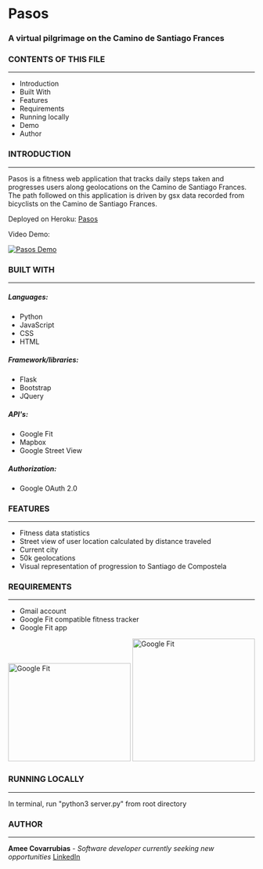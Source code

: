 # Pasos
### A virtual pilgrimage on the Camino de Santiago Frances

### CONTENTS OF THIS FILE
---------------------
 * Introduction
 * Built With
 * Features
 * Requirements
 * Running locally 
 * Demo
 * Author
 
### INTRODUCTION
------------
Pasos is a fitness web application that tracks daily steps taken and progresses users along geolocations on the Camino de Santiago Frances. The path followed on this application is driven by gsx data recorded from bicyclists on the Camino de Santiago Frances. 

Deployed on Heroku: [Pasos](https://pasos-app.herokuapp.com/)

Video Demo: 

[![Pasos Demo](http://img.youtube.com/vi/Wb8v0KpJ3ag/0.jpg)](https://www.youtube.com/watch?v=Wb8v0KpJ3ag "Pasos Demo")

### BUILT WITH
------------

##### Languages:
<ul>
 <li>Python</li> <li>JavaScript</li> <li>CSS</li> <li>HTML</li>
</ul>

##### Framework/libraries:
<ul>
 <li>Flask</li> <li>Bootstrap</li> <li>JQuery</li>
</ul>

##### API's:
<ul>
<li>Google Fit</li> <li>Mapbox</li> <li>Google Street View</li>
</ul>

##### Authorization:
<ul>
<li>Google OAuth 2.0</li>
</ul>

### FEATURES
------------

* Fitness data statistics
* Street view of user location calculated by distance traveled
* Current city 
* 50k geolocations 
* Visual representation of progression to Santiago de Compostela


### REQUIREMENTS
------------
* Gmail account 
* Google Fit compatible fitness tracker 
* Google Fit app
   
<img src="https://lh3.googleusercontent.com/ir2-W48gf2uIorNfXw4UDmK1mbq0g79vqe-3JVz9urSlhKQjBT58o57ENqtZ71MovujW10qrVe-mhpiic_Dsrg=w320" alt="Google Fit" width="250" height="200"> <img src="https://lh5.googleusercontent.com/brlzyA1IPqc5p7xxH-MAIIrqw9tFkSE_PZfbhcgQUzOgbHwPT-nRutgNVwpDxppV2BpjMEpCQD0UjuUUSOTpFqQv_VCX-AWZDB1wnrar_dHUqnB2yISntb0d__XjR0dW1U8rAXwI" alt="Google Fit" width="250" height="250">

### RUNNING LOCALLY
------------

In terminal, run "python3 server.py" from root directory

### AUTHOR 
------------

**Amee Covarrubias** - *Software developer currently seeking new opportunities*
[LinkedIn](https://www.linkedin.com/in/ameecovarrubias/)




